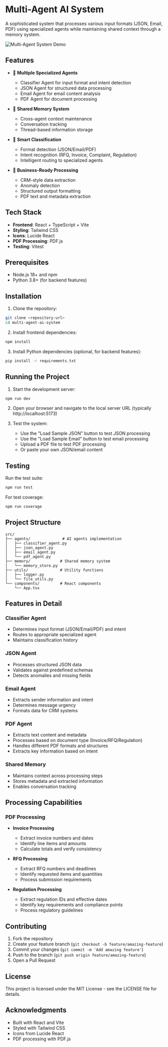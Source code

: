 # Multi-Agent AI System

A sophisticated system that processes various input formats (JSON, Email, PDF) using specialized agents while maintaining shared context through a memory system.

![Multi-Agent System Demo](https://images.pexels.com/photos/1181671/pexels-photo-1181671.jpeg?auto=compress&cs=tinysrgb&w=1260&h=750&dpr=2)

## Features

- 🤖 **Multiple Specialized Agents**
  - Classifier Agent for input format and intent detection
  - JSON Agent for structured data processing
  - Email Agent for email content analysis
  - PDF Agent for document processing

- 🧠 **Shared Memory System**
  - Cross-agent context maintenance
  - Conversation tracking
  - Thread-based information storage

- 🎯 **Smart Classification**
  - Format detection (JSON/Email/PDF)
  - Intent recognition (RFQ, Invoice, Complaint, Regulation)
  - Intelligent routing to specialized agents

- 💼 **Business-Ready Processing**
  - CRM-style data extraction
  - Anomaly detection
  - Structured output formatting
  - PDF text and metadata extraction

## Tech Stack

- **Frontend**: React + TypeScript + Vite
- **Styling**: Tailwind CSS
- **Icons**: Lucide React
- **PDF Processing**: PDF.js
- **Testing**: Vitest

## Prerequisites

- Node.js 18+ and npm
- Python 3.8+ (for backend features)

## Installation

1. Clone the repository:
```bash
git clone <repository-url>
cd multi-agent-ai-system
```

2. Install frontend dependencies:
```bash
npm install
```

3. Install Python dependencies (optional, for backend features):
```bash
pip install -r requirements.txt
```

## Running the Project

1. Start the development server:
```bash
npm run dev
```

2. Open your browser and navigate to the local server URL (typically http://localhost:5173)

3. Test the system:
   - Use the "Load Sample JSON" button to test JSON processing
   - Use the "Load Sample Email" button to test email processing
   - Upload a PDF file to test PDF processing
   - Or paste your own JSON/email content

## Testing

Run the test suite:
```bash
npm run test
```

For test coverage:
```bash
npm run coverage
```

## Project Structure

```
src/
├── agents/              # AI agents implementation
│   ├── classifier_agent.py
│   ├── json_agent.py
│   ├── email_agent.py
│   └── pdf_agent.py
├── memory/             # Shared memory system
│   └── memory_store.py
├── utils/              # Utility functions
│   ├── logger.py
│   └── file_utils.py
└── components/         # React components
    └── App.tsx
```

## Features in Detail

### Classifier Agent
- Determines input format (JSON/Email/PDF) and intent
- Routes to appropriate specialized agent
- Maintains classification history

### JSON Agent
- Processes structured JSON data
- Validates against predefined schemas
- Detects anomalies and missing fields

### Email Agent
- Extracts sender information and intent
- Determines message urgency
- Formats data for CRM systems

### PDF Agent
- Extracts text content and metadata
- Processes based on document type (Invoice/RFQ/Regulation)
- Handles different PDF formats and structures
- Extracts key information based on intent

### Shared Memory
- Maintains context across processing steps
- Stores metadata and extracted information
- Enables conversation tracking

## Processing Capabilities

### PDF Processing
- **Invoice Processing**
  - Extract invoice numbers and dates
  - Identify line items and amounts
  - Calculate totals and verify consistency

- **RFQ Processing**
  - Extract RFQ numbers and deadlines
  - Identify requested items and quantities
  - Process submission requirements

- **Regulation Processing**
  - Extract regulation IDs and effective dates
  - Identify key requirements and compliance points
  - Process regulatory guidelines

## Contributing

1. Fork the repository
2. Create your feature branch (`git checkout -b feature/amazing-feature`)
3. Commit your changes (`git commit -m 'Add amazing feature'`)
4. Push to the branch (`git push origin feature/amazing-feature`)
5. Open a Pull Request

## License

This project is licensed under the MIT License - see the LICENSE file for details.

## Acknowledgments

- Built with React and Vite
- Styled with Tailwind CSS
- Icons from Lucide React
- PDF processing with PDF.js